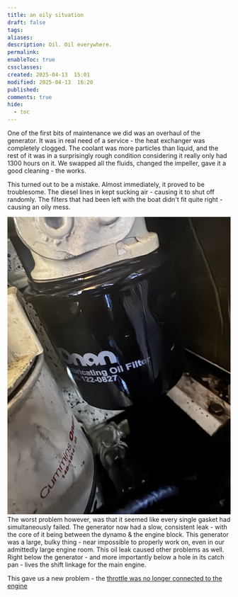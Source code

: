 ```yaml
---
title: an oily situation
draft: false
tags: 
aliases: 
description: Oil. Oil everywhere.
permalink: 
enableToc: true
cssclasses: 
created: 2025-04-13  15:01
modified: 2025-04-13  16:20
published: 
comments: true
hide:
  - toc
---
```



One of the first bits of maintenance we did was an overhaul of the generator. It was in real need of a service - the heat exchanger was completely clogged. The coolant was more particles than liquid, and the rest of it was in a surprisingly rough condition considering it really only had 1300 hours on it. We swapped all the fluids, changed the impeller, gave it a good cleaning - the works. 

This turned out to be a mistake. Almost immediately, it proved to be troublesome. The diesel lines in kept sucking air - causing it to shut off randomly. The filters that had been left with the boat didn't fit quite right - causing an oily mess. 


![IMG_6358](../a_couple_of_mishaps/attachments/oilfilter_overflow.jpg)
The worst problem however, was that it seemed like every single gasket had simultaneously failed. The generator now had a slow, consistent leak - with the core of it being between the dynamo & the engine block. This generator was a large, bulky thing - near impossible to properly work on, even in our admittedly large engine room. This oil leak caused other problems as well. Right below the generator - and more importantly below a hole in its catch pan - lives the shift linkage for the main engine. 

This gave us a new problem - the [throttle was no longer connected to the engine](throttle_not_connected.md)
